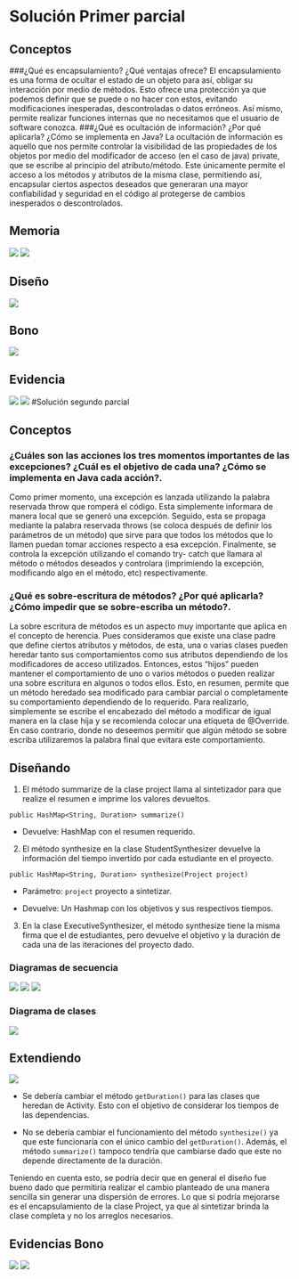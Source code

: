# Solución Primer parcial
## Conceptos
###¿Qué es encapsulamiento? ¿Qué ventajas ofrece?
El encapsulamiento es una forma de ocultar el estado de un objeto para así, obligar su interacción por medio de métodos. Esto ofrece una protección ya que podemos definir que se puede o no hacer con estos, evitando modificaciones inesperadas, descontroladas o datos erróneos. Así mismo, permite realizar funciones internas que no necesitamos que el usuario de software conozca.
###¿Qué es ocultación de información? ¿Por qué aplicarla? ¿Cómo se implementa en Java?
La ocultación de información es aquello que nos permite controlar la visibilidad de las propiedades de los objetos por medio del modificador de acceso (en el caso de java) private, que se escribe al principio del atributo/método. Este únicamente permite el acceso a los métodos y atributos de la misma clase, permitiendo así, encapsular ciertos aspectos deseados que generaran una mayor confiabilidad y seguridad en el código al protegerse de cambios inesperados o descontrolados.
## Memoria
![](img/m1.jpeg)
![](img/m2.jpeg)
## Diseño
![](img/7.png)
## Bono
![](img/6.png)
## Evidencia
![](img/evidencias/1.png)
![](img/evidencias/2.png)
#Solución segundo  parcial 

## Conceptos
### ¿Cuáles son las acciones los tres momentos importantes de las excepciones? ¿Cuál es el objetivo de cada una? ¿Cómo se implementa en Java cada acción?.
Como primer momento, una excepción es lanzada utilizando la palabra reservada throw que romperá el código. Esta simplemente informara de manera local que se generó una excepción. Seguido, esta se propaga mediante la palabra reservada throws (se coloca después de definir los parámetros de un método) que sirve para que todos los métodos que lo llamen puedan tomar acciones respecto a esa excepción. Finalmente, se controla la excepción utilizando el comando try- catch que llamara al método o métodos deseados y controlara (imprimiendo la excepción, modificando algo en el método, etc) respectivamente.

### ¿Qué es sobre-escritura de métodos? ¿Por qué aplicarla? ¿Cómo impedir que se sobre-escriba un método?.
La sobre escritura de métodos es un aspecto muy importante que aplica en el concepto de herencia. Pues consideramos que existe una clase padre que define ciertos atributos y métodos, de esta, una o varias clases pueden heredar tanto sus comportamientos como sus atributos dependiendo de los modificadores de acceso utilizados. Entonces, estos “hijos” pueden mantener el comportamiento de uno o varios métodos o pueden realizar una sobre escritura en algunos o todos ellos.
Esto, en resumen, permite que un método heredado sea modificado para cambiar parcial o completamente su comportamiento dependiendo de lo requerido. Para realizarlo, simplemente se escribe el encabezado del método a modificar de igual manera en la clase hija y se recomienda colocar una etiqueta de @Override. En caso contrario, donde no deseemos permitir que algún método se sobre escriba utilizaremos la palabra final que evitara este comportamiento. 

## Diseñando 
1. El método summarize de la clase project llama al sintetizador para que realize el resumen e imprime los valores devueltos.
   
`public HashMap<String, Duration> summarize()`
   * Devuelve: HashMap con el resumen requerido. 
2. El método synthesize en la clase StudentSynthesizer devuelve la información del tiempo invertido por cada estudiante en el proyecto.

`public HashMap<String, Duration> synthesize(Project project)` 

* Parámetro: `project` proyecto a sintetizar.

* Devuelve: Un Hashmap con los objetivos y sus respectivos tiempos.

3. En la clase ExecutiveSynthesizer, el método synthesize tiene la misma firma que el de estudiantes, pero devuelve el objetivo y la duración de cada una de las iteraciones del proyecto dado.


### Diagramas de secuencia
![](img/1.png)
![](img/2.png)
![](img/3.png)
### Diagrama de clases
![](img/4.png)

## Extendiendo
![](img/5.png)

+ Se debería cambiar el método `getDuration()` para las 
clases que heredan de Activity. Esto con el objetivo de considerar los tiempos de las dependencias.

* No se debería cambiar el funcionamiento del método `synthesize()` ya que este funcionaría con el único cambio del 
`getDuration()`. Además, el método `summarize()` tampoco tendría que cambiarse dado que este no depende 
  directamente de la duración. 
  
Teniendo en cuenta esto, se podría decir que en general el diseño fue bueno dado que 
permitiría realizar el cambio planteado de una manera sencilla sin generar una dispersión de 
errores. Lo que si podría mejorarse es el encapsulamiento de la clase Project, ya que al sintetizar brinda
la clase completa y no los arreglos necesarios. 

## Evidencias Bono
![](img/evidencias/4.png)
![](img/evidencias/3.png)

